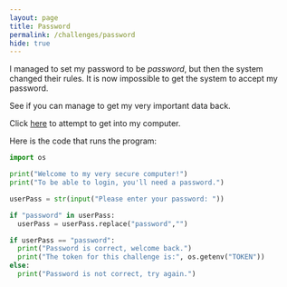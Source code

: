 ```yaml
---
layout: page
title: Password
permalink: /challenges/password
hide: true
---
```


I managed to set my password to be *password*, but then the system changed
their rules. It is now impossible to get the system to accept my password.

See if you can manage to get my very important data back.

Click [here](https://PasswordIsPassword.jac0bwilson.repl.run) to attempt to
get into my computer.

Here is the code that runs the program:

```python
import os

print("Welcome to my very secure computer!")
print("To be able to login, you'll need a password.")

userPass = str(input("Please enter your password: "))

if "password" in userPass:
  userPass = userPass.replace("password","")

if userPass == "password":
  print("Password is correct, welcome back.")
  print("The token for this challenge is:", os.getenv("TOKEN"))
else:
  print("Password is not correct, try again.")
```